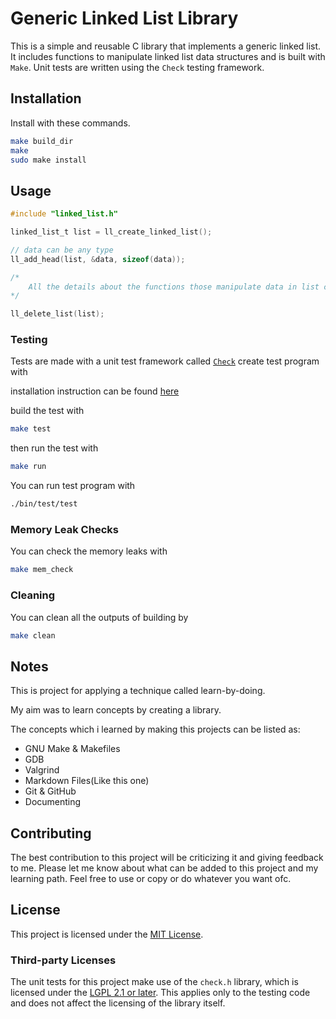 # Generic Linked List Library
This is a simple and reusable C library that implements a generic linked list. 
It includes functions to manipulate linked list data structures and is built with `Make`. 
Unit tests are written using the `Check` testing framework.

## Installation

Install with these commands.

```bash
make build_dir
make
sudo make install
```

## Usage
```c
#include "linked_list.h"

linked_list_t list = ll_create_linked_list();

// data can be any type
ll_add_head(list, &data, sizeof(data));

/*
    All the details about the functions those manipulate data in list can be found in linked_list.h
*/

ll_delete_list(list);

```

### Testing

Tests are made with a unit test framework called [`Check`](https://libcheck.github.io/check/)
create test program with

installation instruction can be found [here](https://libcheck.github.io/check/web/install.html)

build the test with
```bash
make test
```

then run the test with
```bash
make run
```

You can run test program with
```bash
./bin/test/test
```

### Memory Leak Checks

You can check the memory leaks with
```bash
make mem_check
```

### Cleaning 

You can clean all the outputs of building by
```bash
make clean
```

## Notes
This is project for applying a technique called learn-by-doing.

My aim was to learn concepts by creating a library.

The concepts which i learned by making this projects can be listed as:

- GNU Make & Makefiles
- GDB
- Valgrind
- Markdown Files(Like this one)
- Git & GitHub
- Documenting
  
## Contributing

The best contribution to this project will be criticizing it and giving feedback to me.
Please let me know about what can be added to this project and my learning path. 
Feel free to use or copy or do whatever you want ofc.

## License

This project is licensed under the [MIT License](./LICENSE).

### Third-party Licenses

The unit tests for this project make use of the `check.h` library, which is licensed under the [LGPL 2.1 or later](https://www.gnu.org/licenses/old-licenses/lgpl-2.1.html). This applies only to the testing code and does not affect the licensing of the library itself.
